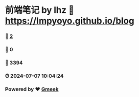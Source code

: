 # 前端笔记 by lhz :link: https://Impyoyo.github.io/blog 
### :page_facing_up: [2](https://Impyoyo.github.io/blog/tag.html) 
### :speech_balloon: 0 
### :hibiscus: 3394 
### :alarm_clock: 2024-07-07 10:04:24 
### Powered by :heart: [Gmeek](https://github.com/Meekdai/Gmeek)
